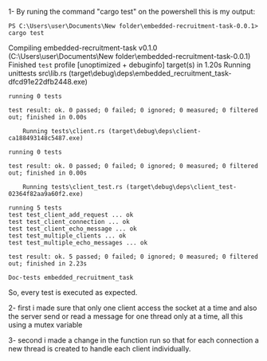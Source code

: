 1- By runing the command "cargo test" on the powershell this is my output:

    PS C:\Users\user\Documents\New folder\embedded-recruitment-task-0.0.1> cargo test
   Compiling embedded-recruitment-task v0.1.0 (C:\Users\user\Documents\New folder\embedded-recruitment-task-0.0.1)
    Finished `test` profile [unoptimized + debuginfo] target(s) in 1.20s
     Running unittests src\lib.rs (target\debug\deps\embedded_recruitment_task-dfcd91e22dfb2448.exe)

    running 0 tests

    test result: ok. 0 passed; 0 failed; 0 ignored; 0 measured; 0 filtered out; finished in 0.00s

        Running tests\client.rs (target\debug\deps\client-ca188493148c5487.exe)

    running 0 tests

    test result: ok. 0 passed; 0 failed; 0 ignored; 0 measured; 0 filtered out; finished in 0.00s

        Running tests\client_test.rs (target\debug\deps\client_test-02364f82aa9a60f2.exe)

    running 5 tests
    test test_client_add_request ... ok
    test test_client_connection ... ok
    test test_client_echo_message ... ok
    test test_multiple_clients ... ok
    test test_multiple_echo_messages ... ok

    test result: ok. 5 passed; 0 failed; 0 ignored; 0 measured; 0 filtered out; finished in 2.23s

    Doc-tests embedded_recruitment_task

So, every test is executed as expected.

2- first i made sure that only one client access the socket at a time and also the server send or read a message for one thread only at a time, all this using a mutex variable 

3- second i made a change in the function run so that for each connection a new thread is created to handle each client individually.



